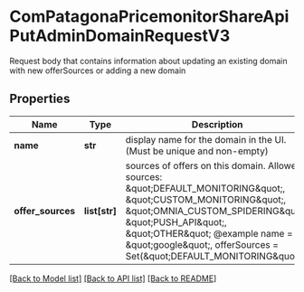 # ComPatagonaPricemonitorShareApiPutAdminDomainRequestV3

Request body that contains information about updating an existing domain with new offerSources or adding a new domain
## Properties
Name | Type | Description | Notes
------------ | ------------- | ------------- | -------------
**name** | **str** | display name for the domain in the UI. (Must be unique and non-empty) | 
**offer_sources** | **list[str]** | sources of offers on this domain. Allowed sources: \&quot;DEFAULT_MONITORING\&quot;, \&quot;CUSTOM_MONITORING\&quot;, \&quot;OMNIA_CUSTOM_SPIDERING\&quot;, \&quot;PUSH_API\&quot;, \&quot;OTHER\&quot; @example name &#x3D; \&quot;google\&quot;, offerSources &#x3D; Set(\&quot;DEFAULT_MONITORING\&quot;) | 

[[Back to Model list]](../README.md#documentation-for-models) [[Back to API list]](../README.md#documentation-for-api-endpoints) [[Back to README]](../README.md)


